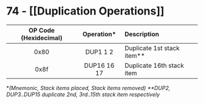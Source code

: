 # 74 - [[Duplication Operations]]


| OP Code (Hexidecimal) | Operation* | Description | 
|:-:|:-:|:-|
|0x80|DUP1 1 2|Duplicate 1st stack item**|
|0x8f|DUP16 16 17|Duplicate 16th stack item|

**(Mnemonic, Stack items placed, Stack items removed)*
*\*\*DUP2, DUP3..DUP15 duplicate 2nd, 3rd..15th stack item respectively* 

